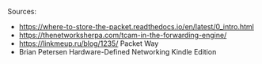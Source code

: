 Sources:
* <https://where-to-store-the-packet.readthedocs.io/en/latest/0_intro.html>
* <https://thenetworksherpa.com/tcam-in-the-forwarding-engine/>
* <https://linkmeup.ru/blog/1235/> Packet Way
* Brian Petersen Hardware-Defined Networking Kindle Edition
  
